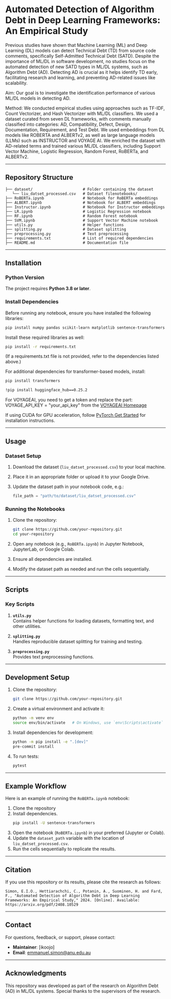 # **Automated Detection of Algorithm Debt in Deep Learning Frameworks: An Empirical Study**

Previous studies have shown that Machine Learning (ML) and Deep Learning (DL) models can detect Technical Debt (TD) from source code comments, specifically Self-Admitted Technical Debt (SATD). Despite the importance of ML/DL in software development, no studies focus on the automated detection of new SATD types in ML/DL systems, such as Algorithm Debt (AD). Detecting AD is crucial as it helps identify TD early, facilitating research and learning, and preventing AD-related issues like scalability.

Aim: Our goal is to investigate the identification performance of various ML/DL models in detecting AD.

Method: We conducted empirical studies using approaches such as TF-IDF, Count Vectorizer, and Hash Vectorizer with ML/DL classifiers. We used a dataset curated from seven DL frameworks, with comments manually classified into categories: AD, Compatibility, Defect, Design, Documentation, Requirement, and Test Debt. We used embeddings from DL models like ROBERTA and ALBERTv2, as well as large language models (LLMs) such as INSTRUCTOR and VOYAGE AI. We enriched the dataset with AD-related terms and trained various ML/DL classifiers, including Support Vector Machine, Logistic Regression, Random Forest, RoBERTa, and ALBERTv2.

---

## **Repository Structure**

```
├── dataset/                      # Folder containing the dataset
   └── liu_datset_processed.csv   # Dataset filenotebooks/                       
├── RoBERTa.ipynb                 # Notebook for RoBERTa embeddings
├── ALBERT.ipynb                  # Notebook for ALBERT embeddings
├── Instructor.ipynb              # Notebook for Instructor embeddings
├── LR.ipynb                      # Logistic Regression notebook
├── RF.ipynb                      # Random Forest notebook
├── SVM.ipynb                     # Support Vector Machine notebook                         
├── utils.py                      # Helper functions
├── splitting.py                  # Dataset splitting
├── preprocessing.py              # Text preprocessing
├── requirements.txt              # List of required dependencies
├── README.md                     # Documentation file
```

---

## **Installation**

### **Python Version**

The project requires **Python 3.8 or later**.

### **Install Dependencies**
Before running any notebook, ensure you have installed the following libraries:

```bash
pip install numpy pandas scikit-learn matplotlib sentence-transformers
```

Install these required libraries as well:

```bash
pip install -r requirements.txt
```
(If a requirements.txt file is not provided, refer to the dependencies listed above.)

For additional dependencies for transformer-based models, install:

```bash
pip install transformers
```

```bash
!pip install huggingface_hub==0.25.2
```

For VOYAGEAI, you need to get a token and replace the part: VOYAGE_API_KEY = "your_api_key" from the [VOYAGEAI Homepage](https://dash.voyageai.com/api-keys)

If using CUDA for GPU acceleration, follow [PyTorch Get Started](https://pytorch.org/get-started/locally/) for installation instructions.

---

## **Usage**

### **Dataset Setup**

1. Download the dataset (`liu_datset_processed.csv`) to your local machine.
2. Place it in an appropriate folder or upload it to your Google Drive.
3. Update the dataset path in your notebook code, e.g.:

   ```python
   file_path = "path/to/dataset/liu_datset_processed.csv"
   ```

### **Running the Notebooks**

1. Clone the repository:

   ```bash
   git clone https://github.com/your-repository.git
   cd your-repository
   ```

2. Open any notebook (e.g., `RoBERTa.ipynb`) in Jupyter Notebook, JupyterLab, or Google Colab.
3. Ensure all dependencies are installed.
4. Modify the dataset path as needed and run the cells sequentially.

---

## **Scripts**

### **Key Scripts**

1. **`utils.py`**  
   Contains helper functions for loading datasets, formatting text, and other utilities.

2. **`splitting.py`**  
   Handles reproducible dataset splitting for training and testing.

3. **`preprocessing.py`**  
   Provides text preprocessing functions.
---

## **Development Setup**

1. Clone the repository:

   ```bash
   git clone https://github.com/your-repository.git
   ```

2. Create a virtual environment and activate it:

   ```bash
   python -m venv env
   source env/bin/activate   # On Windows, use `env\Scripts\activate`
   ```

3. Install dependencies for development:

   ```bash
   python -m pip install -e ".[dev]"
   pre-commit install
   ```

4. To run tests:

   ```bash
   pytest
   ```

---

## **Example Workflow**

Here is an example of running the `RoBERTa.ipynb` notebook:

1. Clone the repository
2. Install dependencies.
   ```bash
   pip install -U sentence-transformers
   ```
4. Open the notebook (`RoBERTa.ipynb`) in your preferred (Jupyter or Colab).
5. Update the `dataset_path` variable with the location of `liu_datset_processed.csv`.
6. Run the cells sequentially to replicate the results.

---

## **Citation**

If you use this repository or its results, please cite the research as follows:

```plaintext
Simon, E.I.O., Hettiarachchi, C., Potanin, A., Suominen, H. and Fard, F., "Automated Detection of Algorithm Debt in Deep Learning Frameworks: An Empirical Study," 2024. [Online]. Available: https://arxiv.org/pdf/2408.10529
```

---

## **Contact**

For questions, feedback, or support, please contact:

- **Maintainer**: [ikoojo]
- **Email**: emmanuel.simon@anu.edu.au

---

## **Acknowledgments**

This repository was developed as part of the research on Algorithm Debt (AD) in ML/DL systems. Special thanks to the supervisors of the research.

